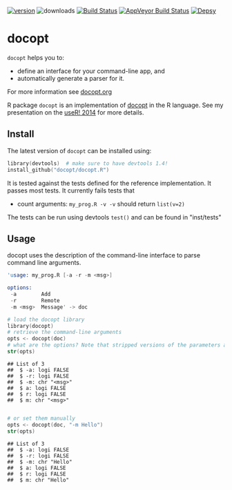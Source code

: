 [![version](http://www.r-pkg.org/badges/version/docopt)](https://cran.r-project.org/package=docopt)
![downloads](http://cranlogs.r-pkg.org/badges/docopt)
[![Build Status](https://travis-ci.org/docopt/docopt.R.svg?branch=master)](https://travis-ci.org/docopt/docopt.R)
[![AppVeyor Build Status](https://ci.appveyor.com/api/projects/status/github/docopt/docopt.R?branch=master&svg=true)](https://ci.appveyor.com/project/docopt/docopt.R)
[![Depsy](http://depsy.org/api/package/cran/docopt/badge.svg)](http://depsy.org/package/r/docopt)

docopt
========================================================

`docopt` helps you to:

- define an interface for your command-line app, and
- automatically generate a parser for it.

For more information see [docopt.org](http://docopt.org)

R package `docopt` is an implementation of [docopt](http://docopt.org) in the R language.
See my presentation on the [useR! 2014](http://www.slideshare.net/EdwindeJonge1/docopt-user2014) for more details.

Install
-------

The latest version of `docopt` can be installed using:

```S
library(devtools)  # make sure to have devtools 1.4!
install_github("docopt/docopt.R")
```


It is tested against the tests defined for the reference implementation.
It passes most tests. It currently fails tests that 

- count arguments: `my_prog.R -v -v` should return `list(v=2)`

The tests can be run using devtools `test()` and can be found in "inst/tests"

Usage
-----

docopt uses the description of the command-line interface to parse command line
arguments.


```S
'usage: my_prog.R [-a -r -m <msg>]

options:
 -a        Add
 -r        Remote
 -m <msg>  Message' -> doc

# load the docopt library
library(docopt)
# retrieve the command-line arguments
opts <- docopt(doc)
# what are the options? Note that stripped versions of the parameters are added to the returned list
str(opts)  
```

```
## List of 3
##  $ -a: logi FALSE
##  $ -r: logi FALSE
##  $ -m: chr "<msg>"
##  $ a: logi FALSE
##  $ r: logi FALSE
##  $ m: chr "<msg>"
```

```S

# or set them manually
opts <- docopt(doc, "-m Hello")
str(opts)
```

```
## List of 3
##  $ -a: logi FALSE
##  $ -r: logi FALSE
##  $ -m: chr "Hello"
##  $ a: logi FALSE
##  $ r: logi FALSE
##  $ m: chr "Hello"
```
